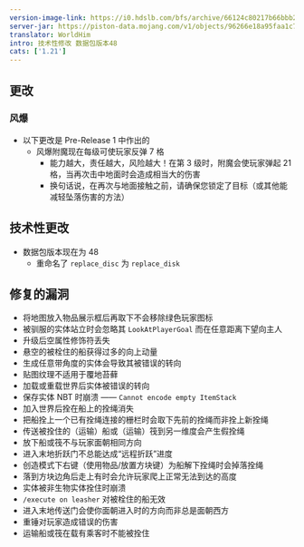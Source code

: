 ```yaml
---
version-image-link: https://i0.hdslb.com/bfs/archive/66124c80217b66bbb2ee344949c3916cd30579a2.png
server-jar: https://piston-data.mojang.com/v1/objects/96266e18a95faa1c785ac852315e886d0e8bb174/server.jar
translator: WorldHim
intro: 技术性修改 数据包版本48
cats: ['1.21']
---
```

## 更改
### 风爆
* 以下更改是 Pre-Release 1 中作出的
    * 风爆附魔现在每级可使玩家反弹 7 格
        * 能力越大，责任越大，风险越大！在第 3 级时，附魔会使玩家弹起 21 格，当再次击中地面时会造成相当大的伤害
        * 换句话说，在再次与地面接触之前，请确保您锁定了目标（或其他能减轻坠落伤害的方法）

## 技术性更改
* 数据包版本现在为 48
  * 重命名了 `replace_disc` 为 `replace_disk`

## 修复的漏洞

* 将地图放入物品展示框后再取下不会移除绿色玩家图标
* 被驯服的实体站立时会忽略其 `LookAtPlayerGoal` 而在任意距离下望向主人
* 升级后空属性修饰符丢失
* 悬空的被栓住的船获得过多的向上动量
* 生成任意带角度的实体会导致其被错误的转向
* 贴图纹理不适用于覆地苔藓
* 加载或重载世界后实体被错误的转向
* 保存实体 NBT 时崩溃 —— `Cannot encode empty ItemStack`
* 加入世界后拴在船上的拴绳消失
* 把船拴上一个已有拴绳连接的栅栏时会取下先前的拴绳而非拴上新拴绳
* 传送被拴住的（运输）船或（运输）筏到另一维度会产生假拴绳
* 放下船或筏不与玩家面朝相同方向
* 进入末地折跃门不总能达成“远程折跃”进度
* 创造模式下右键（使用物品/放置方块键）为船解下拴绳时会掉落拴绳
* 落到方块边角后走上有时会允许玩家爬上正常无法到达的高度
* 实体被非生物实体拴住时崩溃
* `/execute on leasher` 对被栓住的船无效
* 进入末地传送门会使你面朝进入时的方向而非总是面朝西方
* 重锤对玩家造成错误的伤害
* 运输船或筏在载有乘客时不能被拴住
